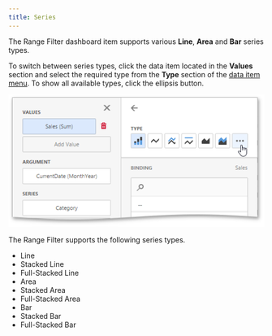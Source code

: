 ```yaml
---
title: Series
---
```

The Range Filter dashboard item supports various **Line**, **Area** and **Bar** series types.

To switch between series types, click the data item located in the **Values** section and select the required type from the **Type** section of the [data item menu](../../../../../dashboard-for-web/articles/web-dashboard-designer-mode/ui-elements/data-item-menu.md). To show all available types, click the ellipsis button.

![wdd-range-filter-change-series-type](../../../../images/Img125356.png)

The Range Filter supports the following series types.
* Line
* Stacked Line
* Full-Stacked Line
* Area
* Stacked Area
* Full-Stacked Area
* Bar
* Stacked Bar
* Full-Stacked Bar